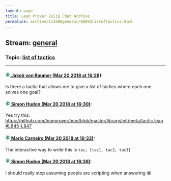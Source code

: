 ```yaml
---
layout: page
title: Lean Prover Zulip Chat Archive 
permalink: archive/113488general/08893listoftactics.html
---
```


## Stream: [general](index.html)
### Topic: [list of tactics](08893listoftactics.html)

---

#### [![Click to go to Zulip](../../assets/img/zulip2.png) Jakob von Raumer (Mar 20 2018 at 16:28)](https://leanprover.zulipchat.com/#narrow/stream/113488-general/topic/list%20of%20tactics/near/123967762):
Is there a tactic that allows me to give a list of tactics where each one solves one goal?

#### [![Click to go to Zulip](../../assets/img/zulip2.png) Simon Hudon (Mar 20 2018 at 16:30)](https://leanprover.zulipchat.com/#narrow/stream/113488-general/topic/list%20of%20tactics/near/123967842):
Yes try this: https://github.com/leanprover/lean/blob/master/library/init/meta/tactic.lean#L845-L847

#### [![Click to go to Zulip](../../assets/img/zulip2.png) Mario Carneiro (Mar 20 2018 at 16:33)](https://leanprover.zulipchat.com/#narrow/stream/113488-general/topic/list%20of%20tactics/near/123967976):
The interactive way to write this is `tac; [tac1, tac2, tac3]`

#### [![Click to go to Zulip](../../assets/img/zulip2.png) Simon Hudon (Mar 20 2018 at 16:39)](https://leanprover.zulipchat.com/#narrow/stream/113488-general/topic/list%20of%20tactics/near/123968190):
I should really stop assuming people are scripting when answering :stuck_out_tongue_closed_eyes:

